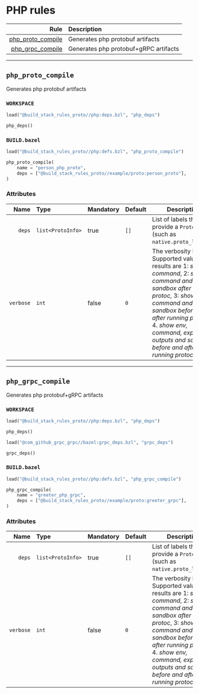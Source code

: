 # PHP rules

| Rule | Description |
| ---: | :--- |
| [php_proto_compile](#php_proto_compile) | Generates php protobuf artifacts |
| [php_grpc_compile](#php_grpc_compile) | Generates php protobuf+gRPC artifacts |

---

## `php_proto_compile`

Generates php protobuf artifacts

### `WORKSPACE`

```python
load("@build_stack_rules_proto//php:deps.bzl", "php_deps")

php_deps()
```

### `BUILD.bazel`

```python
load("@build_stack_rules_proto//php:defs.bzl", "php_proto_compile")

php_proto_compile(
    name = "person_php_proto",
    deps = ["@build_stack_rules_proto//example/proto:person_proto"],
)
```

### Attributes

| Name | Type | Mandatory | Default | Description |
| ---: | :--- | --------- | ------- | ----------- |
| `deps` | `list<ProtoInfo>` | true | `[]`    | List of labels that provide a `ProtoInfo` (such as `native.proto_library`)          |
| `verbose` | `int` | false | `0`    | The verbosity level. Supported values and results are 1: *show command*, 2: *show command and sandbox after running protoc*, 3: *show command and sandbox before and after running protoc*, 4. *show env, command, expected outputs and sandbox before and after running protoc*          |

---

## `php_grpc_compile`

Generates php protobuf+gRPC artifacts

### `WORKSPACE`

```python
load("@build_stack_rules_proto//php:deps.bzl", "php_deps")

php_deps()

load("@com_github_grpc_grpc//bazel:grpc_deps.bzl", "grpc_deps")

grpc_deps()
```

### `BUILD.bazel`

```python
load("@build_stack_rules_proto//php:defs.bzl", "php_grpc_compile")

php_grpc_compile(
    name = "greeter_php_grpc",
    deps = ["@build_stack_rules_proto//example/proto:greeter_grpc"],
)
```

### Attributes

| Name | Type | Mandatory | Default | Description |
| ---: | :--- | --------- | ------- | ----------- |
| `deps` | `list<ProtoInfo>` | true | `[]`    | List of labels that provide a `ProtoInfo` (such as `native.proto_library`)          |
| `verbose` | `int` | false | `0`    | The verbosity level. Supported values and results are 1: *show command*, 2: *show command and sandbox after running protoc*, 3: *show command and sandbox before and after running protoc*, 4. *show env, command, expected outputs and sandbox before and after running protoc*          |
